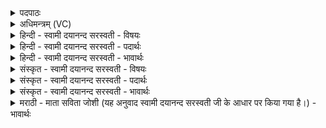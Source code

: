 <details><summary>पदपाठः</summary>

हि॒र॒ण्य॒ग॒र्भ इति॑ हिरण्यऽग॒र्भः। सम्। अ॒व॒र्त्त॒त॒। अग्रे॑। भू॒तस्य॑। जा॒तः। पतिः॑। एकः॑। आ॒सी॒त्। सः। दा॒धा॒र॒। पृ॒थि॒वीम्। द्याम्। उ॒त। इ॒माम्। कस्मै॑। दे॒वाय॑। ह॒विषा॑। वि॒धे॒म॒। १।
</details>

<details><summary>अधिमन्त्रम् (VC)</summary>

- परमेश्वरो देवता
- प्रजापतिर्ऋषिः
- त्रिष्टुप्
- धैवतः
</details>

<details><summary>हिन्दी - स्वामी दयानन्द सरस्वती - विषयः</summary>

अब तेईसवें अध्याय का आरम्भ है, उसके प्रथम मन्त्र में ईश्वर क्या करता है, इस विषय को कहा है ॥
</details>

<details><summary>हिन्दी - स्वामी दयानन्द सरस्वती - पदार्थः</summary>

पदार्थान्वयभाषाः -  हे मनुष्यो ! जो (भूतस्य) उत्पन्न कार्यरूप जगत् के (अग्रे) पहिले (हिरण्यगर्भः) सूर्य, चन्द्र, तारे आदि ज्योति गर्भरूप जिसके भीतर हैं, वह सूर्य आदि कारणरूप पदार्थों में गर्भ के समान व्यापक स्तुति करने योग्य (समवर्त्तत) अच्छे प्रकार वर्त्तमान और इस सब जगत् का (एकः) एक ही (जातः) प्रसिद्ध (पतिः) पालना करनेहारा (आसीत्) होता है (सः) वह (इमाम्) इस (पृथिवीम्) विस्तारयुक्त पृथिवी (उत) और (द्याम्) सूर्य आदि लोकों को रचके इनको (दाधार) तीनों काल में धारण करता है, उस (कस्मै) सुखस्वरूप (देवाय) सुख देनेहारे परमात्मा के लिये जैसे हम लोग (हविषा) सर्वस्व दान करके उस की (विधेम) परिचर्या सेवा करें, वैसे तुम भी किया करो ॥१ ॥
</details>

<details><summary>हिन्दी - स्वामी दयानन्द सरस्वती - भावार्थः</summary>

भावार्थभाषाः -  इस मन्त्र में वाचकलुप्तोपमालङ्कार है। जब सृष्टि प्रलय को प्राप्त होकर प्रकृति में स्थिर होती है और फिर उत्पन्न होती है, उस के आगे जो एक जागता हुआ परमात्मा वर्त्तमान रहता है, तब सब जीव मूर्छा सी पाये हुए होते हैं। वह कल्प के अन्त में प्रकाशरहित पृथिवी आदि सृष्टि तथा प्रकाशसहित सूर्य आदि लोकों की सृष्टि का विधान, धारण और सब जीवों के कर्मों के अनुकूल जन्म देकर सब के निर्वाह के लिये सब पदार्थों का विधान करता है, वही सब को उपासना करने योग्य देव है, यह जानना चाहिये ॥१ ॥
</details>

<details><summary>संस्कृत - स्वामी दयानन्द सरस्वती - विषयः</summary>

अथेश्वरः किं करोतीत्याह ॥
</details>

<details><summary>संस्कृत - स्वामी दयानन्द सरस्वती - पदार्थः</summary>

पदार्थान्वयभाषाः -  हे मनुष्याः ! यो भूतस्य जगतोऽग्रे हिरण्यगर्भः समवर्त्तताऽस्य सर्वस्यैको जातः पतिरासीत् स इमां पृथिवीमुत द्यां दाधार तस्मै कस्मै देवाय यथा वयं हविषा विधेम तथा यूयमपि विधत्त ॥१ ॥
</details>

<details><summary>संस्कृत - स्वामी दयानन्द सरस्वती - भावार्थः</summary>

भावार्थभाषाः -  अत्र वाचकलुप्तोपमालङ्कारः। यदा सृष्टिः प्रलयं गत्वा प्रकृतिस्था भवति, पुनरुत्पद्यते तस्या अग्रे य एकः परमात्मा जाग्रन् सन् भवति, तदानीं सर्वे जीवा मूर्छिता इव भवन्ति। स कल्पान्ते प्रकाशरहितां पृथिव्यादिरूपां प्रकाशसहितां सूर्यादिलोकप्रभृति सृष्टिं विधाय धृत्वा सर्वेषां कर्मानुकूलतया जन्मानि दत्त्वा सर्वेषां निर्वाहाय सर्वान् पदार्थान् विधत्ते, स एव सर्वैरुपासनीयो देवोऽस्तीति वेद्यम् ॥१ ॥
</details>

<details><summary>मराठी - माता सविता जोशी (यह अनुवाद स्वामी दयानन्द सरस्वती जी के आधार पर किया गया है।) - भावार्थः</summary>

भावार्थभाषाः -  या मंत्रात वाचक लुप्तोपमालंकार आहे. जेव्हा सृष्टीचा प्रलय होऊन प्रकृतीचे रूप स्थिर होते. त्यावेळी एकटा परमेश्वर जागृत स्वरूपात विद्यमान असतो व सर्व जीव मूर्छितावस्थेत असतात. प्रलयावस्थेनंतर प्रकाशरहित पृथ्वी इत्यादी सृष्टी व प्रकाशयुक्त सूर्य इत्यादींची परमेश्वर रचना करतो. धारण करतो व सर्व जीवांना कर्मानुसार जन्म देऊन सर्वांच्या निर्वाहासाठी सर्व पदार्थांना उत्पन्न करतो तोच सर्वांचा उपास्यदेव आहे, हे जाणावे.
</details>